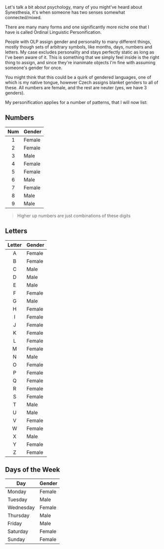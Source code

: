 Let's talk a bit about psychology,
many of you might've heard about Synesthesia,
it's when someone has two senses somewhat connected/mixed.

There are many many forms and one significantly more niche one that I have is called Ordinal Linguistic Personification.

People with OLP assign gender and personality to many different things,
mostly though sets of arbitrary symbols, like months, days, numbers and letters.
My case excludes personality and stays perfectly static as long as I've been aware of it. This is something that we simply feel inside
is the right thing to assign,
and since they're inanimate objects I'm fine with assuming someone's gender for once.

You might think that this could be a quirk of gendered languages,
one of which is my native tongue,
however Czech assigns blanket genders to all of these.
All numbers are female, and the rest are neuter (yes, we have 3 genders).

My personification applies for a number of patterns, that I will now list:

## Numbers

|Num|Gender|
|:---:|---|
|1|Female|
|2|Female|
|3|Male|
|4|Female|
|5|Female|
|6|Male|
|7|Female|
|8|Male|
|9|Male|

> Higher up numbers are just combinations of these digits

## Letters

|Letter|Gender|
|:---:|---|
|A|Female|
|B|Female|
|C|Male|
|D|Male|
|E|Male|
|F|Female|
|G|Male|
|H|Female|
|I|Female|
|J|Female|
|K|Female|
|L|Female|
|M|Female|
|N|Male|
|O|Female|
|P|Female|
|Q|Female|
|R|Female|
|S|Female|
|T|Male|
|U|Male|
|V|Female|
|W|Female|
|X|Male|
|Y|Female|
|Z|Female|

## Days of the Week

|Day|Gender|
|---|---|
|Monday|Female|
|Tuesday|Male|
|Wednesday|Female|
|Thursday|Male|
|Friday|Male|
|Saturday|Female|
|Sunday|Female|
